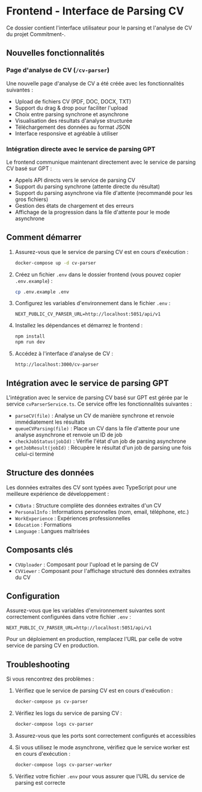 # Frontend - Interface de Parsing CV

Ce dossier contient l'interface utilisateur pour le parsing et l'analyse de CV du projet Commitment-.

## Nouvelles fonctionnalités

### Page d'analyse de CV (`/cv-parser`)

Une nouvelle page d'analyse de CV a été créée avec les fonctionnalités suivantes :

- Upload de fichiers CV (PDF, DOC, DOCX, TXT)
- Support du drag & drop pour faciliter l'upload
- Choix entre parsing synchrone et asynchrone
- Visualisation des résultats d'analyse structurée
- Téléchargement des données au format JSON
- Interface responsive et agréable à utiliser

### Intégration directe avec le service de parsing GPT

Le frontend communique maintenant directement avec le service de parsing CV basé sur GPT :

- Appels API directs vers le service de parsing CV
- Support du parsing synchrone (attente directe du résultat)
- Support du parsing asynchrone via file d'attente (recommandé pour les gros fichiers)
- Gestion des états de chargement et des erreurs
- Affichage de la progression dans la file d'attente pour le mode asynchrone

## Comment démarrer

1. Assurez-vous que le service de parsing CV est en cours d'exécution :
   ```bash
   docker-compose up -d cv-parser
   ```

2. Créez un fichier `.env` dans le dossier frontend (vous pouvez copier `.env.example`) :
   ```bash
   cp .env.example .env
   ```

3. Configurez les variables d'environnement dans le fichier `.env` :
   ```
   NEXT_PUBLIC_CV_PARSER_URL=http://localhost:5051/api/v1
   ```

4. Installez les dépendances et démarrez le frontend :
   ```bash
   npm install
   npm run dev
   ```

5. Accédez à l'interface d'analyse de CV :
   ```
   http://localhost:3000/cv-parser
   ```

## Intégration avec le service de parsing GPT

L'intégration avec le service de parsing CV basé sur GPT est gérée par le service `cvParserService.ts`. Ce service offre les fonctionnalités suivantes :

- `parseCV(file)` : Analyse un CV de manière synchrone et renvoie immédiatement les résultats
- `queueCVParsing(file)` : Place un CV dans la file d'attente pour une analyse asynchrone et renvoie un ID de job
- `checkJobStatus(jobId)` : Vérifie l'état d'un job de parsing asynchrone
- `getJobResult(jobId)` : Récupère le résultat d'un job de parsing une fois celui-ci terminé

## Structure des données

Les données extraites des CV sont typées avec TypeScript pour une meilleure expérience de développement :

- `CVData` : Structure complète des données extraites d'un CV
- `PersonalInfo` : Informations personnelles (nom, email, téléphone, etc.)
- `WorkExperience` : Expériences professionnelles
- `Education` : Formations
- `Language` : Langues maîtrisées

## Composants clés

- `CVUploader` : Composant pour l'upload et le parsing de CV
- `CVViewer` : Composant pour l'affichage structuré des données extraites du CV

## Configuration

Assurez-vous que les variables d'environnement suivantes sont correctement configurées dans votre fichier `.env` :

```
NEXT_PUBLIC_CV_PARSER_URL=http://localhost:5051/api/v1
```

Pour un déploiement en production, remplacez l'URL par celle de votre service de parsing CV en production.

## Troubleshooting

Si vous rencontrez des problèmes :

1. Vérifiez que le service de parsing CV est en cours d'exécution :
   ```bash
   docker-compose ps cv-parser
   ```

2. Vérifiez les logs du service de parsing CV :
   ```bash
   docker-compose logs cv-parser
   ```

3. Assurez-vous que les ports sont correctement configurés et accessibles

4. Si vous utilisez le mode asynchrone, vérifiez que le service worker est en cours d'exécution :
   ```bash
   docker-compose logs cv-parser-worker
   ```

5. Vérifiez votre fichier `.env` pour vous assurer que l'URL du service de parsing est correcte
